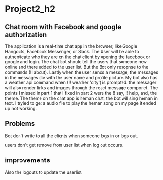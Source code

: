 # Project2_h2

## Chat room with Facebook and google authorization 

The appilcation is a real-time chat app in the browser, like Google Hangouts, 
Facebook Messenger, or Slack. The User will be able to authenticate who they
are on the chat client by opening the facebook or google and login. 
The chat bot should tell the users that someone new online and there added to 
the user list. But the Bot only resopnse to the commands (!! about). Lastly 
when the user sends a message, the messages in the messages div with the 
user name and profile picture. My bot also has a weather api command  when
(!! weather 'city') is prompted. the messager will also render links and images
through the react message componet.
    The points I missed in part 1 that I fixed in part 2 were the !! say, 
!! help, and, the theme. The theme on the chat app is heman chat, the 
bot will sing heman in text. 
    I tryied to get a audio file to play the heman song on my page it ended up
not working.


## Problems


Bot don't write to all the clients when someone logs in or logs out.

users don't get remove from user list when log out occurs.

## improvements


Also the logouts to update the userlist.